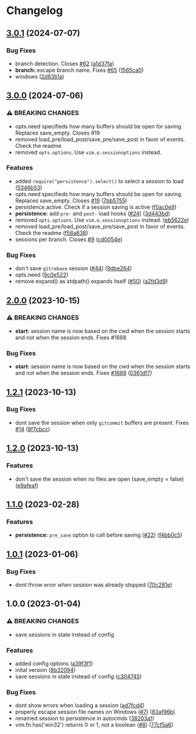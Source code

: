 # Changelog

## [3.0.1](https://github.com/folke/persistence.nvim/compare/v3.0.0...v3.0.1) (2024-07-07)


### Bug Fixes

* branch detection. Closes [#62](https://github.com/folke/persistence.nvim/issues/62) ([a1d37fa](https://github.com/folke/persistence.nvim/commit/a1d37fa32ef9431f6a57c217ba5c456d20834679))
* **branch:** escape branch name. Fixes [#65](https://github.com/folke/persistence.nvim/issues/65) ([1565ca0](https://github.com/folke/persistence.nvim/commit/1565ca0af2d93ee94335c2950d92bc133c90aa82))
* windows ([2d83b1a](https://github.com/folke/persistence.nvim/commit/2d83b1a5c3fe5b2251866f5263fb9607db8d64c0))

## [3.0.0](https://github.com/folke/persistence.nvim/compare/v2.0.0...v3.0.0) (2024-07-06)


### ⚠ BREAKING CHANGES

* opts.need specifieds how many buffers should be open for saving. Replaces save_empty. Closes #19
* removed load_pre/load_post/save_pre/save_post in favor of events. Check the readme
* removed `opts.options`. Use `vim.o.sessionoptions` instead.

### Features

* added `require("persistence").select()` to select a session to load ([5346b53](https://github.com/folke/persistence.nvim/commit/5346b5346a2dd1732ae84f05251ecb704f35df87))
* opts.need specifieds how many buffers should be open for saving. Replaces save_empty. Closes [#19](https://github.com/folke/persistence.nvim/issues/19) ([7bb5755](https://github.com/folke/persistence.nvim/commit/7bb575517cebbc2b172caa04581dc5d91be90136))
* persistence.active. Check if a session saving is active ([f0ac0e9](https://github.com/folke/persistence.nvim/commit/f0ac0e981e4c864df11e613636a23c5bad09376d))
* **persistence:** add `pre-` and `post-` load hooks ([#24](https://github.com/folke/persistence.nvim/issues/24)) ([3d443bd](https://github.com/folke/persistence.nvim/commit/3d443bd0a7e1d9eebfa37321fc8118d8d538af13))
* removed `opts.options`. Use `vim.o.sessionoptions` instead. ([eb5622e](https://github.com/folke/persistence.nvim/commit/eb5622edae69ec65f6f83fcdd0eb5a70ce48ece7))
* removed load_pre/load_post/save_pre/save_post in favor of events. Check the readme ([f58a838](https://github.com/folke/persistence.nvim/commit/f58a838282dac1ed33165a5fd03829b036584df2))
* sessions per branch. Closes [#9](https://github.com/folke/persistence.nvim/issues/9) ([cd0054e](https://github.com/folke/persistence.nvim/commit/cd0054e6a4c17e4068a3e69a030013d268e569f9))


### Bug Fixes

* don't save `gitrebase` session ([#44](https://github.com/folke/persistence.nvim/issues/44)) ([9dbe264](https://github.com/folke/persistence.nvim/commit/9dbe2648c67b678bf7fe688f03b57a2514e03e6f))
* opts.need ([9c0e522](https://github.com/folke/persistence.nvim/commit/9c0e5227fa7b36208a2db0d812008965c1aac889))
* remove expand() as stdpath() expands itself ([#50](https://github.com/folke/persistence.nvim/issues/50)) ([a2fd3d9](https://github.com/folke/persistence.nvim/commit/a2fd3d99656ac496e56233aa4a40dd045a16fdc4))

## [2.0.0](https://github.com/folke/persistence.nvim/compare/v1.2.1...v2.0.0) (2023-10-15)


### ⚠ BREAKING CHANGES

* **start:** session name is now based on the cwd when the session starts and not when the session ends. Fixes #1688

### Bug Fixes

* **start:** session name is now based on the cwd when the session starts and not when the session ends. Fixes [#1688](https://github.com/folke/persistence.nvim/issues/1688) ([0361df7](https://github.com/folke/persistence.nvim/commit/0361df7775f5b4ed51a6d7fe159438573b7f07a6))

## [1.2.1](https://github.com/folke/persistence.nvim/compare/v1.2.0...v1.2.1) (2023-10-13)


### Bug Fixes

* dont save the session when only `gitcommit` buffers are present. Fixes [#14](https://github.com/folke/persistence.nvim/issues/14) ([8f7cbcc](https://github.com/folke/persistence.nvim/commit/8f7cbccfb506fe6cb35db9ad966137c363b049c5))

## [1.2.0](https://github.com/folke/persistence.nvim/compare/v1.1.0...v1.2.0) (2023-10-13)


### Features

* don't save the session when no files are open (save_empty = false) ([e9afeaf](https://github.com/folke/persistence.nvim/commit/e9afeaf3a7bb645ca73980cd13048c48c292500c))

## [1.1.0](https://github.com/folke/persistence.nvim/compare/v1.0.1...v1.1.0) (2023-02-28)


### Features

* **persistence:** `pre_save` option to call before saving ([#22](https://github.com/folke/persistence.nvim/issues/22)) ([f4bb0c5](https://github.com/folke/persistence.nvim/commit/f4bb0c5641a0e6c9ac3675ddd794ca78099d8510))

## [1.0.1](https://github.com/folke/persistence.nvim/compare/v1.0.0...v1.0.1) (2023-01-06)


### Bug Fixes

* dont throw error when session was already stopped ([70c281e](https://github.com/folke/persistence.nvim/commit/70c281e54e34630d8bef9b1cf9f7a0ac3edd6a1c))

## 1.0.0 (2023-01-04)


### ⚠ BREAKING CHANGES

* save sessions in state instead of config

### Features

* added config options ([a39f3f1](https://github.com/folke/persistence.nvim/commit/a39f3f10c836709f9b6e009b20a1f028851c50e0))
* inital version ([8b32094](https://github.com/folke/persistence.nvim/commit/8b32094309ee986066c219d2b4d88a4045fbcb8c))
* save sessions in state instead of config ([c304745](https://github.com/folke/persistence.nvim/commit/c30474509666187181add6122e775f9978478c81))


### Bug Fixes

* dont show errors when loading a session ([ad7fcd4](https://github.com/folke/persistence.nvim/commit/ad7fcd4fed0cecb9ae3c6cbc4a61801ef4e2466d))
* properly escape session file names on Windows ([#7](https://github.com/folke/persistence.nvim/issues/7)) ([83af96b](https://github.com/folke/persistence.nvim/commit/83af96b1f205dddab066c96b029ceeee192b48d4))
* renamed session to persistence in autocmds ([38203a1](https://github.com/folke/persistence.nvim/commit/38203a17a97d49bfcc938f171ecfa44f52dda08e))
* vim.fn.has('win32') returns 0 or 1, not a boolean ([#8](https://github.com/folke/persistence.nvim/issues/8)) ([77cf5a6](https://github.com/folke/persistence.nvim/commit/77cf5a6ee162013b97237ff25450080401849f85))
